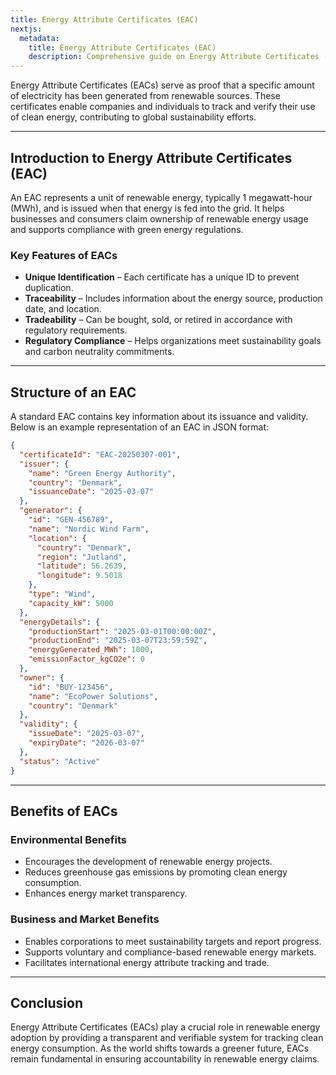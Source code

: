 ```yaml
---
title: Energy Attribute Certificates (EAC) 
nextjs:
  metadata:
    title: Energy Attribute Certificates (EAC) 
    description: Comprehensive guide on Energy Attribute Certificates (EAC), their structure, issuance, and benefits.
---
```


Energy Attribute Certificates (EACs) serve as proof that a specific amount of electricity has been generated from renewable sources. These certificates enable companies and individuals to track and verify their use of clean energy, contributing to global sustainability efforts.

---

## Introduction to Energy Attribute Certificates (EAC)

An EAC represents a unit of renewable energy, typically 1 megawatt-hour (MWh), and is issued when that energy is fed into the grid. It helps businesses and consumers claim ownership of renewable energy usage and supports compliance with green energy regulations.

### Key Features of EACs

- **Unique Identification** – Each certificate has a unique ID to prevent duplication.
- **Traceability** – Includes information about the energy source, production date, and location.
- **Tradeability** – Can be bought, sold, or retired in accordance with regulatory requirements.
- **Regulatory Compliance** – Helps organizations meet sustainability goals and carbon neutrality commitments.

---

## Structure of an EAC

A standard EAC contains key information about its issuance and validity. Below is an example representation of an EAC in JSON format:

```json
{
  "certificateId": "EAC-20250307-001",
  "issuer": {
    "name": "Green Energy Authority",
    "country": "Denmark",
    "issuanceDate": "2025-03-07"
  },
  "generator": {
    "id": "GEN-456789",
    "name": "Nordic Wind Farm",
    "location": {
      "country": "Denmark",
      "region": "Jutland",
      "latitude": 56.2639,
      "longitude": 9.5018
    },
    "type": "Wind",
    "capacity_kW": 5000
  },
  "energyDetails": {
    "productionStart": "2025-03-01T00:00:00Z",
    "productionEnd": "2025-03-07T23:59:59Z",
    "energyGenerated_MWh": 1000,
    "emissionFactor_kgCO2e": 0
  },
  "owner": {
    "id": "BUY-123456",
    "name": "EcoPower Solutions",
    "country": "Denmark"
  },
  "validity": {
    "issueDate": "2025-03-07",
    "expiryDate": "2026-03-07"
  },
  "status": "Active"
}
```

---

## Benefits of EACs

### Environmental Benefits

- Encourages the development of renewable energy projects.
- Reduces greenhouse gas emissions by promoting clean energy consumption.
- Enhances energy market transparency.

### Business and Market Benefits

- Enables corporations to meet sustainability targets and report progress.
- Supports voluntary and compliance-based renewable energy markets.
- Facilitates international energy attribute tracking and trade.

---

## Conclusion

Energy Attribute Certificates (EACs) play a crucial role in renewable energy adoption by providing a transparent and verifiable system for tracking clean energy consumption. As the world shifts towards a greener future, EACs remain fundamental in ensuring accountability in renewable energy claims.